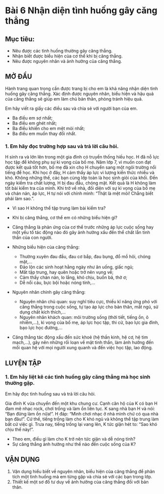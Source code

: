 # Bài 6 Nhận diện tình huống gây căng thẳng

## Mục tiêu:
* Nêu được các tình huống thường gây căng thẳng.
* Nhận biết được biểu hiện của cơ thể khi bị căng thẳng.
* Nêu được nguyên nhân và ảnh hưởng của căng thẳng.

## MỞ ĐẦU
Hành trang quan trọng cần được trang bị cho em là khả năng nhận diện tình huống gây căng thẳng. Xác định được nguyên nhân, biểu hiện và hậu quả của căng thẳng sẽ giúp em làm chủ bản thân, phòng tránh hiệu quả.

Em hãy viết ra giấy các điều sau và chia sẻ với người bạn của em.
- Ba điều em sợ nhất;
- Ba điều em ghét nhất;
- Ba điều khiến cho em mệt mỏi nhất;
- Ba điều em muốn thay đổi nhất.

### 1. Em hãy đọc trường hợp sau và trả lời câu hỏi.

H sinh ra và lớn lên trong một gia đình có truyền thống hiếu học. H đã nỗ lực học tập để không phụ sự kì vọng của bố mẹ. Năm lớp 7, vì muốn con đạt được kết quả tốt hơn, bố mẹ đã xin cho H chuyển sang một ngôi trường nổi tiếng để học. Khi học ở đây, H cảm thấy áp lực vì lượng kiến thức nhiều và khó. Không những thế, các bạn cùng lớp toàn là học sinh giỏi của khối. Đến ngày kiểm tra chất lượng, H bị đau đầu, chóng mặt. Kết quả là H không làm tốt bài kiểm tra của mình. Khi trở về nhà, đối diện với sự kì vọng của bố mẹ và chán nản, áp lực, H tự nói với chính mình: “Thật là mệt mỏi! Chẳng biết phải làm sao.”.

* Vì sao H không thể tập trung làm bài kiểm tra?
* Khi bị căng thẳng, cơ thể em có những biểu hiện gì?

* Căng thẳng là phản ứng của cơ thể trước những áp lực cuộc sống hay một yếu tố tác động nào đó gây ảnh hưởng xấu đến thể chất lẫn tinh thần của con người.
* Những biểu hiện của căng thẳng:
    * Thường xuyên đau đầu, đau cơ bắp, đau bụng, đổ mồ hôi, chóng mặt,...
    * Đảo lộn các sinh hoạt hằng ngày như ăn uống, giấc ngủ;
    * Mất tập trung, hay quên hoặc trở nên vụng về;
    * Cảm thấy chán nản, lo lắng, khó chịu, buồn bã, thờ ơ;
    * Dễ nổi cáu, bực bội hoặc nóng tính,...
* Nguyên nhân chính gây căng thẳng:
    * Nguyên nhân chủ quan: suy nghĩ tiêu cực, thiếu kĩ năng ứng phó với căng thẳng trong cuộc sống, tự tạo áp lực cho bản thân, mất ngủ, sử dụng chất kích thích,...
    * Nguyên nhân khách quan: môi trường sống (thời tiết, tiếng ồn, ô nhiễm,...), kì vọng của bố mẹ, áp lực học tập, thi cử, bạo lực gia đình, bạo lực học đường,...
* Căng thẳng tác động xấu đến sức khoẻ (hệ thần kinh, hệ cơ, hệ tim mạch,...), gây nên những rối loạn về mặt tinh thần, làm ảnh hưởng đến mối quan hệ với mọi người xung quanh và đến việc học tập, lao động.

## LUYỆN TẬP
### 1. Em hãy liệt kê các tình huống gây căng thẳng mà học sinh thường gặp.

Em hãy đọc tình huống sau và trả lời câu hỏi.

Gia đình K vừa chuyển đến một khu chung cư. Cạnh căn hộ của K có bạn H đam mê nhạc rock, chơi trống và làm ồn liên tục. K sang nhà bạn H và nói: “Bạn đừng làm ồn nữa!”. H đáp: “Mình chơi nhạc ở nhà mình chứ có qua nhà bạn đâu!”. Cứ thế, tiếng trống làm cho K khó ngủ và không thể tập trung làm bất cứ việc gì. Trưa nay, tiếng trống lại vang lên, K tức giận hét to: “Sao khó chịu thế này!”.

* Theo em, điều gì làm cho K trở nên tức giận và dễ nóng tính?
* Sự căng thẳng ảnh hưởng như thế nào đến cuộc sống của K?

## VẬN DỤNG
1. Vận dụng hiểu biết về nguyên nhân, biểu hiện của căng thẳng để phân tích một tình huống mà em từng gặp và chia sẻ với các bạn trong lớp.
2. Thiết kế một sơ đồ tư duy về ảnh hưởng của căng thẳng đối với bản thân.

